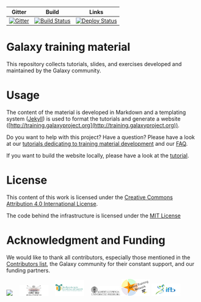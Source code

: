 |Gitter|Build|Links|
|------|-----|-----|
|[![Gitter](https://badges.gitter.im/Galaxy-Training-Network/training-material.svg)](https://gitter.im/Galaxy-Training-Network/Lobby?utm_source=badge&utm_medium=badge&utm_campaign=pr-badge&utm_content=badge) |[![Build Status](https://travis-ci.org/galaxyproject/training-material.svg?branch=master)](https://travis-ci.org/galaxyproject/training-material) | [![Deploy Status](https://travis-ci.org/galaxyproject/training-material.svg?branch=gh-pages)](https://travis-ci.org/galaxyproject/training-material)|


Galaxy training material
========================

This repository collects tutorials, slides, and exercises developed and maintained by the Galaxy community.

# Usage

The content of the material is developed in Markdown and a templating system ([Jekyll](http://jekyllrb.com/)) is used to format the tutorials and generate a website ([http://training.galaxyproject.org](http://training.galaxyproject.org)).

Do you want to help with this project? Have a question? Please have a look at our [tutorials dedicating to training material development](https://galaxyproject.github.io/training-material/topics/contributing) and our [FAQ](https://galaxyproject.github.io/training-material/faq#contributing).

If you want to build the website locally, please have a look at the [tutorial](https://galaxyproject.github.io/training-material/topics/contributing/tutorials/running-jekyll/tutorial.html).

# License

This content of this work is licensed under the [Creative Commons Attribution 4.0 International License](https://creativecommons.org/licenses/by/4.0).

The code behind the infrastructure is licensed under the [MIT License](LICENSE.md)

# Acknowledgment and Funding

We would like to thank all contributors, especially those mentioned in the [Contributors list](CONTRIBUTORS.yaml), the Galaxy community for their constant support, and our funding partners.

<a href="https://www.denbi.de/"><img src="https://raw.githubusercontent.com/bgruening/rbc_docs/master/logo/deNBI_Logo_rgb.png" width="15%"></a> 	&emsp;<a href="http://www.sfb992.uni-freiburg.de/"><img src="https://raw.githubusercontent.com/bgruening/presentations/bce348bb606c312d531c479e63a66efc2bc38d44/shared/resources/img/MEDEP.jpg" width="15%"></a> 	&emsp;<a href="http://www.ie-freiburg.mpg.de"><img src="https://raw.githubusercontent.com/bgruening/presentations/master/shared/resources/img/14_MPI_IE_logo_mit_180.gif" width="15%"></a> 	&emsp;<a href="http://www.uni-freiburg.de/"><img src="https://raw.githubusercontent.com/bgruening/presentations/a2e38e4b007994af798320db3a0131c4bb891c0e/shared/resources/img/logo_freiburg.jpg" width="15%"></a>
<a href="https://wiki.galaxyproject.org/Teach/GTN"><img src="./shared/images/GTNLogo1000.png" width="15%"></a>
<a href="http://www.france-bioinformatique.fr/"><img src="https://raw.githubusercontent.com/vdda/TestGithub/master/FIGURES/ifb-logo_1.png" width="15%"></a> &emsp;
